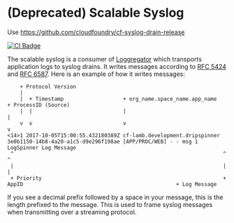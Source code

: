 # (Deprecated) Scalable Syslog

Use https://github.com/cloudfoundry/cf-syslog-drain-release

[![CI Badge][ci-badge]][ci-pipeline]

The scalable syslog is a consumer of [Loggregator][loggregator] which
transports application logs to syslog drains. It writes messages according to
[RFC 5424][rfc5424] and [RFC 6587][rfc6587]. Here is an example of how it
writes messages:

```
    + Protocol Version
    |
    |  + Timestamp                   + org_name.space_name.app_name                                       + ProcessID (Source)
    |  |                             |                                                                    |
    v  v                             v                                                                    v
<14>1 2017-10-05T15:00:55.432180389Z cf-lamb.development.dripspinner 3e0b1150-14b8-4a20-a1c5-d9e296f198ae [APP/PROC/WEB] - - msg 1 LogSpinner Log Message
 ^                                                                   ^                                                       ^
 |                                                                   |                                                       |
 + Priority                                                          + AppID                                                 + Log Message
```

If you see a decimal prefix followed by a space in your message, this is the
length prefixed to the message. This is used to frame syslog messages when
transmitting over a streaming protocol.

[loggregator]: https://github.com/cloudfoundry/loggregator
[ci-badge]:                 https://loggregator.ci.cf-app.com/api/v1/teams/main/pipelines/cf-syslog-drain/jobs/cf-syslog-drain-tests/badge
[ci-pipeline]:              https://loggregator.ci.cf-app.com/teams/main/pipelines/cf-syslog-drain
[rfc5424]:     https://tools.ietf.org/html/rfc5424
[rfc6587]:     https://tools.ietf.org/html/rfc6587

